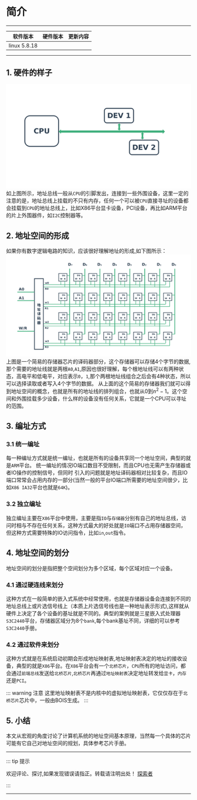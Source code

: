 
# 简介

---

| 软件版本     | 硬件版本 | 更新内容 |
|--------------|----------|----------|
| linux 5.8.18 |          |          |

---
## 1. 硬件的样子
![addr-bus](./2021-05-26_15-54.png "addr-bus")
如上图所示，地址总线一般从`CPU`的引脚发出，连接到一些外围设备，这里一定的注意的是，地址总线上挂载的不只有内存，任何一个可以被`CPU`直接寻址的设备都会挂载到`CPU`的地址总线上，比如X86平台显卡设备，PCI设备，再比如ARM平台的片上外围器件，如`I2C`控制器等。
## 2. 地址空间的形成
如果你有数字逻辑电路的知识，应该很好理解地址的形成,如下图所示：
![add-yimaqi](./addr-yimaqi.png "yimaqi")
上图是一个简易的存储器芯片的译码器部分，这个存储器可以存储4个字节的数据,那个需要的地址线就是两根`A0`,`A1`,原因也很好理解，每个根地址线可以有两种状态，高电平和低电平，对应表示`0`，`1`,那个两根地址线组合之后会有4种状态，所以可以选择读取或者写入4个字节的数据。
从上面的这个简易的存储器我们就可以得到地址空间的概念，也就是所有的地址线的排列组合，也就从0到$n^2-1$。这个空间和外围挂载多少设备，什么样的设备没有任何关系，它就是一个CPU可以寻址的范围。
## 3. 编址方式
### 3.1 统一编址
每一种编址方式就是统一编址，也就是所有的设备共享同一个地址空间，典型的就是`ARM`平台。
统一编址的情况IO端口数目不受限制，而且CPU也无需产生存储器或者IO操作的控制信号，但同时
引入的问题就是地址译码器相对比较复杂，而且IO端口常常会占用内存的一部分(当然一般的平台IO端口所需要的地址空间很少，比如`X86 IA32`平台也就是`64K`)。

### 3.2 独立编址
独立编址主要在`X86`平台中使用，主要是指`IO`与`存储器`分别有自己的地址总线，访问时相与不存在任何关系，这种方式最大的好处就是`IO`端口不占用存储器空间，但这种方式需要特殊的IO访问指令，比如`in`,`out`指令。

## 4. 地址空间的划分
地址空间的划分是指把整个空间划分为多个区域，每个区域对应一个设备。
### 4.1 通过硬连线来划分
这种方式在一般简单的嵌入式系统中经常使用，也就是存储器设备会连接到不同的地址总线上或片选信号线上（本质上片选信号线也是一种地址表示形式),这样就从硬件上决定了各个设备的基址就是不同的。典型的案例就是三星嵌入式处理器`S3C2440`平台，存储器区域分为8个`bank`,每个bank基址不同，详细的可以参考`S3C2440`手册。

### 4.2 通过软件来划分
这种方式就是在系统启动初期会形成地址映射表,地址映射表决定的地址的接收设备，典型的就是`X86`平台。在`X86`平台会有一个`北桥芯片`，`CPU`所有的地址访问，都会通过`前端总线`发送给`北桥芯片`,`北桥芯片`再通过`地址映射表`决定地址转发给`显卡`，`内存`还是`PCI`。


::: warning 注意
这里地址映射表不是内核中的虚拟地址映射表，它仅仅存在于`北桥芯片`芯片中，一般由BOIS生成。
:::

## 5. 小结
本文从宏观的角度讨论了计算机系统的地址空间基本原理，当然每一个具体的芯片可能有它自己对地址空间的规划，具体参考芯片手册。

---
::: tip 提示

欢迎评论、探讨,如果发现错误请指正。转载请注明出处！ [探索者](http://www.tsz.wiki) 

:::


---
<Vssue :title="$title"/>
